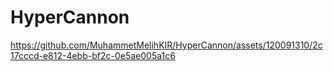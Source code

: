 # HyperCannon


https://github.com/MuhammetMelihKIR/HyperCannon/assets/120091310/2c17cccd-e812-4ebb-bf2c-0e5ae005a1c6

